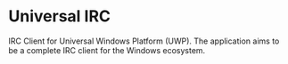 # Universal IRC

IRC Client for Universal Windows Platform (UWP). The application aims to be a complete IRC client for the Windows ecosystem.
